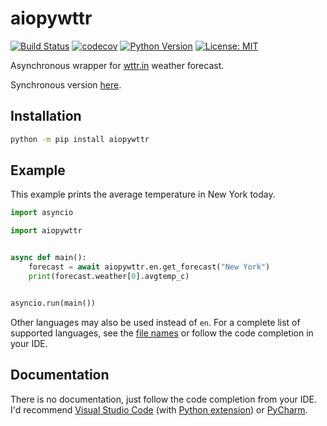# aiopywttr

[![Build Status](https://github.com/monosans/aiopywttr/workflows/test/badge.svg?branch=main&event=push)](https://github.com/monosans/aiopywttr/actions?query=workflow%3Atest)
[![codecov](https://codecov.io/gh/monosans/aiopywttr/branch/main/graph/badge.svg)](https://codecov.io/gh/monosans/aiopywttr)
[![Python Version](https://img.shields.io/pypi/pyversions/aiopywttr.svg)](https://pypi.org/project/aiopywttr/)
[![License: MIT](https://img.shields.io/badge/License-MIT-yellow.svg)](https://github.com/monosans/aiopywttr/blob/main/LICENSE)

Asynchronous wrapper for [wttr.in](https://wttr.in) weather forecast.

Synchronous version [here](https://github.com/monosans/pywttr).

## Installation

```bash
python -m pip install aiopywttr
```

## Example

This example prints the average temperature in New York today.

```python
import asyncio

import aiopywttr


async def main():
    forecast = await aiopywttr.en.get_forecast("New York")
    print(forecast.weather[0].avgtemp_c)


asyncio.run(main())
```

Other languages may also be used instead of `en`. For a complete list of supported languages, see the [file names](https://github.com/monosans/aiopywttr/tree/main/aiopywttr) or follow the code completion in your IDE.

## Documentation

There is no documentation, just follow the code completion from your IDE. I'd recommend [Visual Studio Code](https://code.visualstudio.com) (with [Python extension](https://marketplace.visualstudio.com/items?itemName=ms-python.python)) or [PyCharm](https://jetbrains.com/pycharm).
